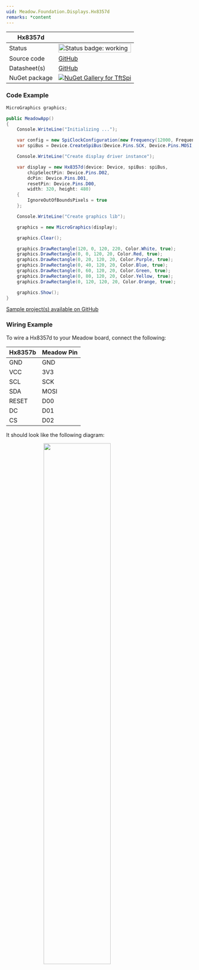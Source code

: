 ```yaml
---
uid: Meadow.Foundation.Displays.Hx8357d
remarks: *content
---
```


| Hx8357d | |
|--------|--------|
| Status | <img src="https://img.shields.io/badge/Working-brightgreen" style="width: auto; height: -webkit-fill-available;" alt="Status badge: working" /> |
| Source code | [GitHub](https://github.com/WildernessLabs/Meadow.Foundation/tree/main/Source/Meadow.Foundation.Peripherals/Displays.TftSpi) |
| Datasheet(s) | [GitHub](https://github.com/WildernessLabs/Meadow.Foundation/tree/main/Source/Meadow.Foundation.Peripherals/Displays.TftSpi/Datasheet) |
| NuGet package | <a href="https://www.nuget.org/packages/Meadow.Foundation.Displays.TftSpi/" target="_blank"><img src="https://img.shields.io/nuget/v/Meadow.Foundation.Displays.TftSpi.svg?label=Meadow.Foundation.Displays.TftSpi" alt="NuGet Gallery for TftSpi" /></a> |

### Code Example

```csharp
MicroGraphics graphics;

public MeadowApp()
{
    Console.WriteLine("Initializing ...");

    var config = new SpiClockConfiguration(new Frequency(12000, Frequency.UnitType.Kilohertz), SpiClockConfiguration.Mode.Mode0);
    var spiBus = Device.CreateSpiBus(Device.Pins.SCK, Device.Pins.MOSI, Device.Pins.MISO, config);

    Console.WriteLine("Create display driver instance");

    var display = new Hx8357d(device: Device, spiBus: spiBus,
        chipSelectPin: Device.Pins.D02,
        dcPin: Device.Pins.D01,
        resetPin: Device.Pins.D00,
        width: 320, height: 480)
    {
        IgnoreOutOfBoundsPixels = true
    };

    Console.WriteLine("Create graphics lib");

    graphics = new MicroGraphics(display);

    graphics.Clear();

    graphics.DrawRectangle(120, 0, 120, 220, Color.White, true);
    graphics.DrawRectangle(0, 0, 120, 20, Color.Red, true);
    graphics.DrawRectangle(0, 20, 120, 20, Color.Purple, true);
    graphics.DrawRectangle(0, 40, 120, 20, Color.Blue, true);
    graphics.DrawRectangle(0, 60, 120, 20, Color.Green, true);
    graphics.DrawRectangle(0, 80, 120, 20, Color.Yellow, true);
    graphics.DrawRectangle(0, 120, 120, 20, Color.Orange, true);

    graphics.Show();
}

```

[Sample project(s) available on GitHub](https://github.com/WildernessLabs/Meadow.Foundation/tree/main/Source/Meadow.Foundation.Peripherals/Displays.TftSpi/Samples/Hx8357d_Sample)

### Wiring Example

 To wire a Hx8357d to your Meadow board, connect the following:

| Hx8357b | Meadow Pin |
|---------|------------|
| GND     | GND        |
| VCC     | 3V3        |
| SCL     | SCK        |
| SDA     | MOSI       |
| RESET   | D00        |
| DC      | D01        |
| CS      | D02        |

It should look like the following diagram:

<img src="../../API_Assets/Meadow.Foundation.Displays.Tft.Hx8357d/Hx8357d_Fritzing.png" 
    style="width: 60%; display: block; margin-left: auto; margin-right: auto;" />




